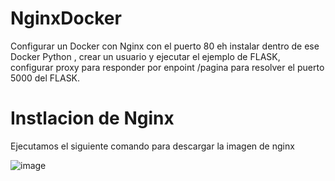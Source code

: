 # NginxDocker
Configurar un Docker con Nginx con el puerto 80 eh instalar dentro de ese Docker Python , crear un usuario y ejecutar el ejemplo de FLASK, configurar proxy para responder por enpoint /pagina para resolver el puerto 5000 del FLASK.

# Instlacion de Nginx
Ejecutamos el siguiente comando para descargar la imagen de nginx

![image](https://github.com/user-attachments/assets/3a229396-cfbd-4ba8-9bb2-d8b1e584e73d)


